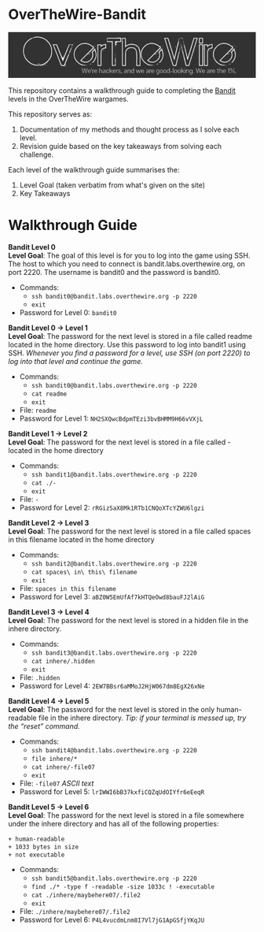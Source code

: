 # OverTheWire-Bandit
<p align="center">
    <img src = "Assets/overthewire-logo-1.png"/>
</p>

<!--![](Assets/overthewire-logo-1.png)-->

This repository contains a walkthrough guide to completing the [Bandit](http://www.overthewire.org/wargames) levels in the OverTheWire wargames.

This repository serves as:
1) Documentation of my methods and thought process as I solve each level.
2) Revision guide based on the key takeaways from solving each challenge.

Each level of the walkthrough guide summarises the:
1) Level Goal (taken verbatim from what's given on the site)
2) Key Takeaways

# Walkthrough Guide
**Bandit Level 0**  
**Level Goal**: The goal of this level is for you to log into the game using SSH. The host to which you need to connect is bandit.labs.overthewire.org, on port 2220. The username is bandit0 and the password is bandit0.

* Commands: 
    - `ssh bandit0@bandit.labs.overthewire.org -p 2220`
    - `exit`
* Password for Level 0: `bandit0`

**Bandit Level 0 → Level 1**  
**Level Goal**: The password for the next level is stored in a file called readme located in the home directory. Use this password to log into bandit1 using SSH. *Whenever you find a password for a level, use SSH (on port 2220) to log into that level and continue the game.*

* Commands: 
    - `ssh bandit0@bandit.labs.overthewire.org -p 2220`
    - `cat readme`
    - `exit`
* File: `readme`
* Password for Level 1: `NH2SXQwcBdpmTEzi3bvBHMM9H66vVXjL`

**Bandit Level 1 → Level 2**  
**Level Goal**: The password for the next level is stored in a file called - located in the home directory

* Commands: 
    - `ssh bandit1@bandit.labs.overthewire.org -p 2220`
    - `cat ./-`
    - `exit`
* File: `-`
* Password for Level 2: `rRGizSaX8Mk1RTb1CNQoXTcYZWU6lgzi` 

**Bandit Level 2 → Level 3**  
**Level Goal**: The password for the next level is stored in a file called spaces in this filename located in the home directory

* Commands: 
    - `ssh bandit2@bandit.labs.overthewire.org -p 2220`
    - `cat spaces\ in\ this\ filename`
    - `exit`
* File: `spaces in this filename`
* Password for Level 3: `aBZ0W5EmUfAf7kHTQeOwd8bauFJ2lAiG` 

**Bandit Level 3 → Level 4**  
**Level Goal**: The password for the next level is stored in a hidden file in the inhere directory.

* Commands: 
    - `ssh bandit3@bandit.labs.overthewire.org -p 2220`
    - `cat inhere/.hidden`
    - `exit`
* File: `.hidden`
* Password for Level 4: `2EW7BBsr6aMMoJ2HjW067dm8EgX26xNe`

**Bandit Level 4 → Level 5**  
**Level Goal**: The password for the next level is stored in the only human-readable file in the inhere directory. *Tip: if your terminal is messed up, try the “reset” command.*

* Commands: 
    - `ssh bandit4@bandit.labs.overthewire.org -p 2220`
    - `file inhere/*`
    - `cat inhere/-file07`
    - `exit`
* File: `-file07` *ASCII text*
* Password for Level 5: `lrIWWI6bB37kxfiCQZqUdOIYfr6eEeqR`

**Bandit Level 5 → Level 6**  
**Level Goal**: The password for the next level is stored in a file somewhere under the inhere directory and has all of the following properties:

    + human-readable
    + 1033 bytes in size
    + not executable

* Commands: 
    - `ssh bandit5@bandit.labs.overthewire.org -p 2220`
    - `find ./* -type f -readable -size 1033c ! -executable`
    - `cat ./inhere/maybehere07/.file2`
    - `exit`
* File: `./inhere/maybehere07/.file2`
* Password for Level 6: `P4L4vucdmLnm8I7Vl7jG1ApGSfjYKqJU`

<!--
-----------------------
**Bandit **  
**Level Goal**: 

* Commands: 
    - `ssh bandit@bandit.labs.overthewire.org -p 2220`
    - ``
    - `exit`
* File: ``
* Password for Level : ``
-->
